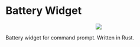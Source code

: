 # Battery Widget 

<p align="center">
    <a href="https://crates.io/crates/battery-widget" alt="Battery Widget">
      <img src="https://img.shields.io/badge/crates.io-v0.1.0-orange" />
  </a>
</p>

Battery widget for command prompt. Written in Rust.
